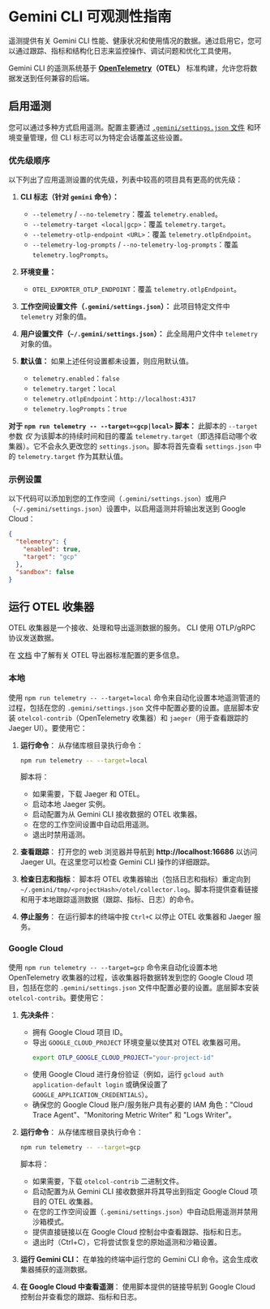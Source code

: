 # Gemini CLI 可观测性指南

遥测提供有关 Gemini CLI 性能、健康状况和使用情况的数据。通过启用它，您可以通过跟踪、指标和结构化日志来监控操作、调试问题和优化工具使用。

Gemini CLI 的遥测系统基于 **[OpenTelemetry]（OTEL）** 标准构建，允许您将数据发送到任何兼容的后端。

[OpenTelemetry]: https://opentelemetry.io/

## 启用遥测

您可以通过多种方式启用遥测。配置主要通过 [`.gemini/settings.json` 文件](./cli/configuration.md) 和环境变量管理，但 CLI 标志可以为特定会话覆盖这些设置。

### 优先级顺序

以下列出了应用遥测设置的优先级，列表中较高的项目具有更高的优先级：

1. **CLI 标志（针对 `gemini` 命令）：**
   - `--telemetry` / `--no-telemetry`：覆盖 `telemetry.enabled`。
   - `--telemetry-target <local|gcp>`：覆盖 `telemetry.target`。
   - `--telemetry-otlp-endpoint <URL>`：覆盖 `telemetry.otlpEndpoint`。
   - `--telemetry-log-prompts` / `--no-telemetry-log-prompts`：覆盖 `telemetry.logPrompts`。

2. **环境变量：**
   - `OTEL_EXPORTER_OTLP_ENDPOINT`：覆盖 `telemetry.otlpEndpoint`。

3. **工作空间设置文件（`.gemini/settings.json`）：** 此项目特定文件中 `telemetry` 对象的值。

4. **用户设置文件（`~/.gemini/settings.json`）：** 此全局用户文件中 `telemetry` 对象的值。

5. **默认值：** 如果上述任何设置都未设置，则应用默认值。
   - `telemetry.enabled`：`false`
   - `telemetry.target`：`local`
   - `telemetry.otlpEndpoint`：`http://localhost:4317`
   - `telemetry.logPrompts`：`true`

**对于 `npm run telemetry -- --target=<gcp|local>` 脚本：**
此脚本的 `--target` 参数 _仅_ 为该脚本的持续时间和目的覆盖 `telemetry.target`（即选择启动哪个收集器）。它不会永久更改您的 `settings.json`。脚本将首先查看 `settings.json` 中的 `telemetry.target` 作为其默认值。

### 示例设置

以下代码可以添加到您的工作空间（`.gemini/settings.json`）或用户（`~/.gemini/settings.json`）设置中，以启用遥测并将输出发送到 Google Cloud：

```json
{
  "telemetry": {
    "enabled": true,
    "target": "gcp"
  },
  "sandbox": false
}
```

## 运行 OTEL 收集器

OTEL 收集器是一个接收、处理和导出遥测数据的服务。
CLI 使用 OTLP/gRPC 协议发送数据。

在 [文档][otel-config-docs] 中了解有关 OTEL 导出器标准配置的更多信息。

[otel-config-docs]: https://opentelemetry.io/docs/languages/sdk-configuration/otlp-exporter/

### 本地

使用 `npm run telemetry -- --target=local` 命令来自动化设置本地遥测管道的过程，包括在您的 `.gemini/settings.json` 文件中配置必要的设置。底层脚本安装 `otelcol-contrib`（OpenTelemetry 收集器）和 `jaeger`（用于查看跟踪的 Jaeger UI）。要使用它：

1. **运行命令**：
   从存储库根目录执行命令：

   ```bash
   npm run telemetry -- --target=local
   ```

   脚本将：
   - 如果需要，下载 Jaeger 和 OTEL。
   - 启动本地 Jaeger 实例。
   - 启动配置为从 Gemini CLI 接收数据的 OTEL 收集器。
   - 在您的工作空间设置中自动启用遥测。
   - 退出时禁用遥测。

2. **查看跟踪**：
   打开您的 web 浏览器并导航到 **http://localhost:16686** 以访问 Jaeger UI。在这里您可以检查 Gemini CLI 操作的详细跟踪。

3. **检查日志和指标**：
   脚本将 OTEL 收集器输出（包括日志和指标）重定向到 `~/.gemini/tmp/<projectHash>/otel/collector.log`。脚本将提供查看链接和用于本地跟踪遥测数据（跟踪、指标、日志）的命令。

4. **停止服务**：
   在运行脚本的终端中按 `Ctrl+C` 以停止 OTEL 收集器和 Jaeger 服务。

### Google Cloud

使用 `npm run telemetry -- --target=gcp` 命令来自动化设置本地 OpenTelemetry 收集器的过程，该收集器将数据转发到您的 Google Cloud 项目，包括在您的 `.gemini/settings.json` 文件中配置必要的设置。底层脚本安装 `otelcol-contrib`。要使用它：

1. **先决条件**：
   - 拥有 Google Cloud 项目 ID。
   - 导出 `GOOGLE_CLOUD_PROJECT` 环境变量以使其对 OTEL 收集器可用。
     ```bash
     export OTLP_GOOGLE_CLOUD_PROJECT="your-project-id"
     ```
   - 使用 Google Cloud 进行身份验证（例如，运行 `gcloud auth application-default login` 或确保设置了 `GOOGLE_APPLICATION_CREDENTIALS`）。
   - 确保您的 Google Cloud 账户/服务账户具有必要的 IAM 角色："Cloud Trace Agent"、"Monitoring Metric Writer" 和 "Logs Writer"。

2. **运行命令**：
   从存储库根目录执行命令：

   ```bash
   npm run telemetry -- --target=gcp
   ```

   脚本将：
   - 如果需要，下载 `otelcol-contrib` 二进制文件。
   - 启动配置为从 Gemini CLI 接收数据并将其导出到指定 Google Cloud 项目的 OTEL 收集器。
   - 在您的工作空间设置（`.gemini/settings.json`）中自动启用遥测并禁用沙箱模式。
   - 提供直接链接以在 Google Cloud 控制台中查看跟踪、指标和日志。
   - 退出时（Ctrl+C），它将尝试恢复您的原始遥测和沙箱设置。

3. **运行 Gemini CLI：**
   在单独的终端中运行您的 Gemini CLI 命令。这会生成收集器捕获的遥测数据。

4. **在 Google Cloud 中查看遥测**：
   使用脚本提供的链接导航到 Google Cloud 控制台并查看您的跟踪、指标和日志。 